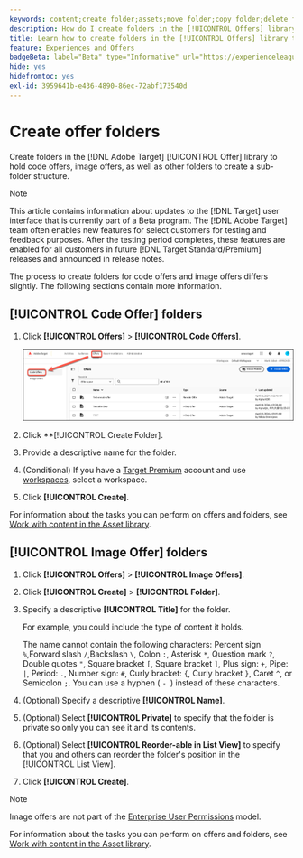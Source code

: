 ```yaml
---
keywords: content;create folder;assets;move folder;copy folder;delete folder;download folder;folder
description: How do I create folders in the [!UICONTROL Offers] library?
title: Learn how to create folders in the [!UICONTROL Offers] library to hold code and image offers, as well as other folders.
feature: Experiences and Offers
badgeBeta: label="Beta" type="Informative" url="https://experienceleague.adobe.com/docs/target/using/introduction/intro.html#beta newtab=true" tooltip="What are Beta features in [!DNL Adobe Target]."
hide: yes
hidefromtoc: yes
exl-id: 3959641b-e436-4890-86ec-72abf173540d
---
```

# Create offer folders

Create folders in the [!DNL Adobe Target] [!UICONTROL Offer] library to hold code offers, image offers, as well as other folders to create a sub-folder structure.

>[!NOTE]
>
>This article contains information about updates to the [!DNL Target] user interface that is currently part of a Beta program. The [!DNL Adobe Target] team often enables new features for select customers for testing and feedback purposes. After the testing period completes, these features are enabled for all customers in future [!DNL Target Standard/Premium] releases and announced in release notes.

The process to create folders for code offers and image offers differs slightly. The following sections contain more information.

## [!UICONTROL Code Offer] folders

1. Click **[!UICONTROL Offers]** > **[!UICONTROL Code Offers]**.

   ![Code Offers tab](/help/main/c-experiences/c-manage-content/assets/code-offers-tab-new.png)

1. Click **[!UICONTROL Create Folder].

1. Provide a descriptive name for the folder.

1. (Conditional) If you have a [Target Premium](/help/main/c-intro/intro.md#premium) account and use [workspaces](/help/main/administrating-target/c-user-management/property-channel/properties-overview.md##section_B82EB409B67C4D9D9D20CE30E48DB1DC), select a workspace.

1. Click **[!UICONTROL Create]**.

For information about the tasks you can perform on offers and folders, see [Work with content in the Asset library](/help/main/c-experiences/c-manage-content/assets-working.md).

## [!UICONTROL Image Offer] folders

1. Click **[!UICONTROL Offers]** > **[!UICONTROL Image Offers]**.

1. Click **[!UICONTROL Create]** > **[!UICONTROL Folder]**.

1. Specify a descriptive **[!UICONTROL Title]** for the folder. 

   For example, you could include the type of content it holds. 

   The name cannot contain the following characters: Percent sign `%`,Forward slash `/`,Backslash `\`, Colon `:`, Asterisk `*`, Question mark `?`, Double quotes `"`, Square bracket `[`, Square bracket `]`, Plus sign: `+`, Pipe: `|`, Period: `.`, Number sign: `#`, Curly bracket: `{`, Curly bracket `}`, Caret `^`, or Semicolon `;`. You can use a hyphen ( `- `) instead of these characters.

1. (Optional) Specify a descriptive **[!UICONTROL Name]**.
1. (Optional) Select **[!UICONTROL Private]** to specify that the folder is private so only you can see it and its contents.

1. (Optional) Select **[!UICONTROL Reorder-able in List View]** to specify that you and others can reorder the folder's position in the [!UICONTROL List View].

1. Click **[!UICONTROL Create]**.

>[!NOTE]
>
>Image offers are not part of the [Enterprise User Permissions](/help/main/administrating-target/c-user-management/property-channel/property-channel.md) model.

For information about the tasks you can perform on offers and folders, see [Work with content in the Asset library](/help/main/c-experiences/c-manage-content/assets-working.md).
